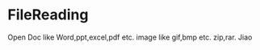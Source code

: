 FileReading
===========

Open      Doc like Word,ppt,excel,pdf etc.
          image like gif,bmp etc.
           zip,rar.
                                    Jiao
